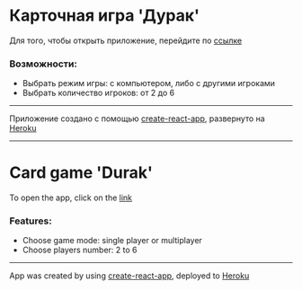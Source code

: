 # Карточная игра 'Дурак'
Для того, чтобы открыть приложение, перейдите по [ссылке](https://durak-app.herokuapp.com/)
### Возможности:
- Выбрать режим игры:  с компьютером, либо с другими игроками
- Выбрать количество игроков: от 2 до 6
---
Приложение создано с помощью [create-react-app](https://github.com/facebook/create-react-app), развернуто на [Heroku](https://www.heroku.com/)

---
# Card game 'Durak'
To open the app, click on the [link](https://durak-app.herokuapp.com/)
### Features:
- Choose game mode: single player or multiplayer
- Choose players number: 2 to 6
---
App was created by using [create-react-app](https://github.com/facebook/create-react-app), deployed to [Heroku](https://www.heroku.com/)